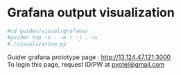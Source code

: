 # Grafana output visualization

```bash
#cd guider/visual/grafana/
#guider top -o . -e r -j . -u
#./visualization.py
```

Guider grafana prototype page : http://13.124.47.121:3000  
To login this page, request ID/PW at pyotel@gmail.com  
